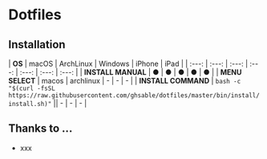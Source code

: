 # Dotfiles

## Installation
| **OS** | macOS | ArchLinux | Windows | iPhone | iPad |
| :---: | :---: | :---: | :---: | :---: | :---: | :---: |
| **INSTALL MANUAL** | ● | ● | ● | ● | ● |
| **MENU SELECT** | macos | archlinux | - | - | - |
| **INSTALL COMMAND** | ```bash -c "$(curl -fsSL https://raw.githubusercontent.com/ghsable/dotfiles/master/bin/install/install.sh)"``` || - | - | - |

## Thanks to ...
- xxx
